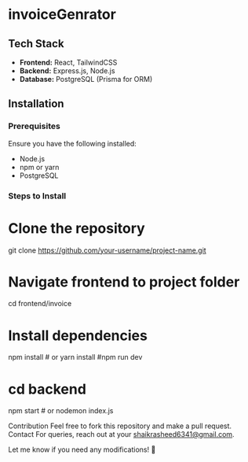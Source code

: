 # invoiceGenrator


## Tech Stack
- **Frontend:** React, TailwindCSS
- **Backend:** Express.js, Node.js
- **Database:** PostgreSQL (Prisma for ORM)

## Installation

### Prerequisites
Ensure you have the following installed:
- Node.js
- npm or yarn
- PostgreSQL 

### Steps to Install

# Clone the repository
git clone https://github.com/your-username/project-name.git

# Navigate frontend to project folder
cd frontend/invoice

# Install dependencies
npm install  # or yarn install
#npm run dev

# cd backend
npm start  # or nodemon index.js

Contribution
Feel free to fork this repository and make a pull request.
Contact
For queries, reach out at your shaikrasheed6341@gmail.com.


Let me know if you need any modifications! 🚀


